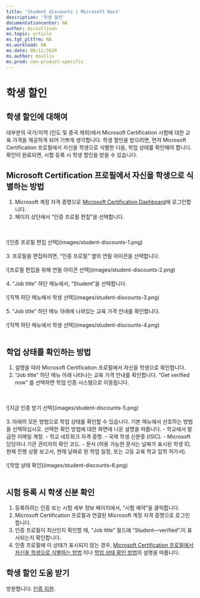 ```yaml
---
title: 'Student discounts | Microsoft Docs'
description: '학생 할인'
documentationcenter: NA 
author: micsullivan
ms.topic: article
ms.tgt_pltfrm: NA
ms.workload: NA
ms.date: 08/11/2020
ms.author: msulliv
ms.prod: non-product-specific
---
```

# 학생 할인

## 학생 할인에 대해여

대부분의 국가/지역 (인도 및 중국 제외)에서 Microsoft Certification 시험에 대한 교육 가격을 제공하게 되어 기쁘게 생각합니다. 학생 할인을 받으려면, 먼저 Microsoft Certification 프로필에서 자신을 학생으로 식별한 다음, 학업 상태를 확인해야 합니다. 확인이 완료되면, 시험 등록 시 학생 할인을 받을 수 있습니다.

## <a name="how-to-identify-yourself-as-student-in-profile"></a> Microsoft Certification 프로필에서 자신을 학생으로 식별하는 방법

1. Microsoft 계정 자격 증명으로 [Microsoft Certification Dashboard](https://aka.ms/certdashboard)에 로그인합니다. 
2. 페이지 상단에서 “인증 프로필 편집”을 선택합니다.
<br/>
<br/>
![인증 프로필 편집 선택](images/student-discounts-1.png)
<br/>
<br/>
3. 프로필을 편집하려면, “인증 프로필” 옆의 연필 아이콘을 선택합니다.
<br/>
<br/>
![프로필 편집을 위해 연필 아이콘 선택](images/student-discounts-2.png)
<br/>
<br/>
4. “Job title” 하단 메뉴에서, “Student”을 선택합니다.
<br/>
<br/>
![직책 하단 메뉴에서 학생 선택](images/student-discounts-3.png)
<br/>
<br/>
5. “Job title” 하단 메뉴 아래에 나와있는 교육 가격 안내를 확인합니다.
<br/>
<br/>
![직책 하단 메뉴에서 학생 선택](images/student-discounts-4.png)
<br/>
<br/>

## <a name="how-to-verify-your-academic-status"></a> 학업 상태를 확인하는 방법

1. 설명을 따라 Microsoft Certification 프로필에서 자신을 학생으로 확인합니다.
2. “Job title” 하단 메뉴 아래 나타나는 교육 가격 안내를 확인합니다. “Get verified now” 를 선택하면 학업 인증 시스템으로 이동됩니다.
<br/>
<br/>
![지금 인증 받기 선택](images/student-discounts-5.png)
<br/>
<br/>
3. 아래의 모든 방법으로 학업 상태를 확인할 수 있습니다. 기본 메뉴에서 선호하는 방법을 선택하십시오. 선택한 확인 방법에 대한 화면에 나온 설명을 따릅니다.
    - 학교에서 발급한 이메일 계정.
    - 학교 네트워크 자격 증명.
    - 국제 학생 신분증 (ISIC).
    - Microsoft 담당자나 기관 관리자의 확인 코드.
    - 문서 (허용 가능한 문서는 날짜가 표시된 학생 ID, 현재 진행 상황 보고서, 현재 날짜로 된 학업 일정, 또는 고등 교육 학교 입학 허가서).
<br/>
<br/>
![학업 상태 확인](images/student-discounts-6.png)
<br/>
<br/>

## 시험 등록 시 학생 신분 확인

1. 등록하려는 인증 또는 시험 세부 정보 페이지에서, “시험 예약”을 클릭합니다.
2. Microsoft Certification 프로필과 연결된 Microsoft 계정 자격 증명으로 로그인합니다.
3. 인증 프로필이 최신인지 확인할 때, “Job title” 필드에 “Student—verified”.이 표시되는지 확인합니다.
4. 인증 프로필에 이 상태가 표시되지 않는 경우, [Microsoft Certification 프로필에서 자신을 학생으로 식별하는 방법](#how-to-identify-yourself-as-student-in-profile) 이나 [학업 상태 확인 방법](#how-to-verify-your-academic-status)의 설명을 따릅니다.

## 학생 할인 도움 받기

방문합니다: [인증 지원](/learn/certifications/help).